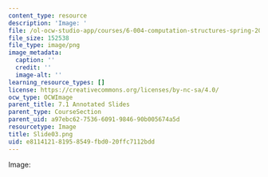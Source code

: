 ```yaml
---
content_type: resource
description: 'Image: '
file: /ol-ocw-studio-app/courses/6-004-computation-structures-spring-2017/e811412181958549fbd020ffc7112bdd_Slide03.png
file_size: 152538
file_type: image/png
image_metadata:
  caption: ''
  credit: ''
  image-alt: ''
learning_resource_types: []
license: https://creativecommons.org/licenses/by-nc-sa/4.0/
ocw_type: OCWImage
parent_title: 7.1 Annotated Slides
parent_type: CourseSection
parent_uid: a97ebc62-7536-6091-9846-90b005674a5d
resourcetype: Image
title: Slide03.png
uid: e8114121-8195-8549-fbd0-20ffc7112bdd
---
```

Image: 